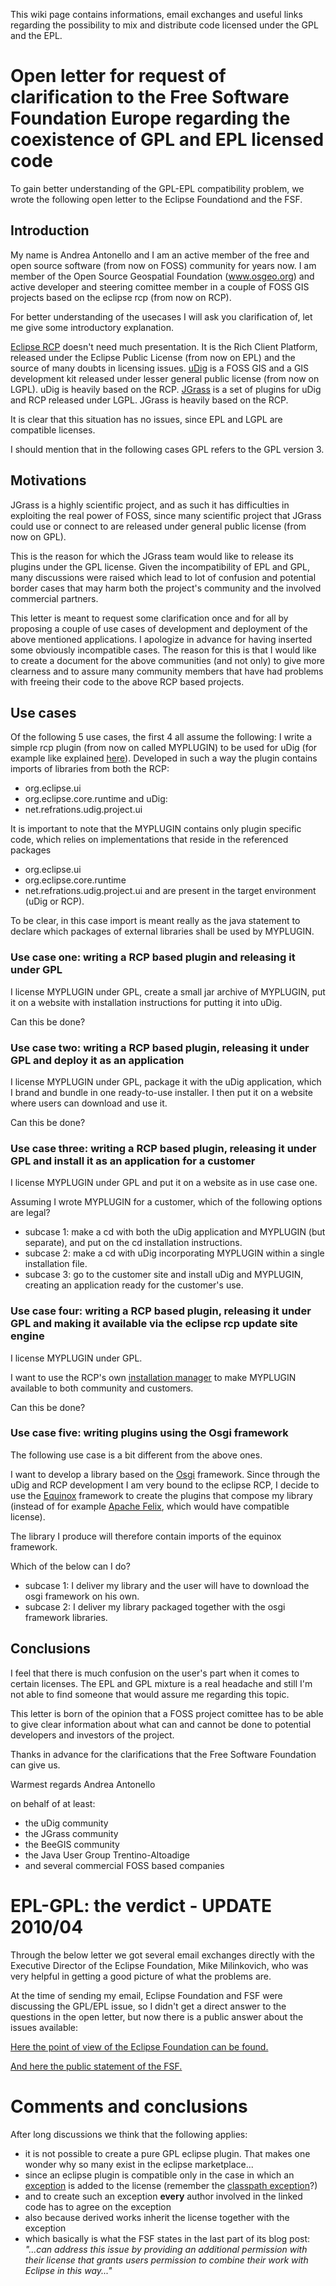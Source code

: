 This wiki page contains informations, email exchanges and useful links regarding the possibility to mix and distribute code licensed under the GPL and the EPL.



# Open letter for request of clarification to the Free Software Foundation Europe regarding the coexistence of GPL and EPL licensed code #

To gain better understanding of the GPL-EPL compatibility problem, we wrote the following open letter to the Eclipse Foundationd and the FSF.

## Introduction ##

My name is Andrea Antonello and I am an active member of the free and open source software (from now on FOSS) community for years now. I am member of the Open Source Geospatial Foundation (www.osgeo.org) and active developer and steering comittee member in a couple of FOSS GIS projects based on the eclipse rcp (from now on RCP).

For better understanding of the usecases I will ask you clarification of, let me give some introductory explanation.

[Eclipse RCP](http://www.eclipse.org) doesn't need much presentation. It is the Rich Client Platform, released under the Eclipse Public License (from now on EPL) and the source of many doubts in licensing issues.
[uDig](http://udig.refractions.net) is a FOSS GIS and a GIS development kit released under lesser general public license (from now on LGPL). uDig is heavily based on the RCP.
[JGrass](http://www.jgrass.org) is a set of plugins for uDig and RCP released under LGPL. JGrass is heavily based on the RCP.

It is clear that this situation has no issues, since EPL and LGPL are compatible licenses.

I should mention that in the following cases GPL refers to the GPL version 3.


## Motivations ##

JGrass is a highly scientific project, and as such it has difficulties in exploiting the real power of FOSS, since many scientific project that JGrass could use or connect to are released under general public license (from now on GPL).

This is the reason for which the JGrass team would like to release its plugins under the GPL license.
Given the incompatibility of EPL and GPL, many discussions were raised which lead to lot of confusion and potential border cases that may harm both the project's community and the involved commercial partners.

This letter is meant to request some clarification once and for all by proposing a couple of use cases of development and deployment of the above mentioned applications. I apologize in advance for  having inserted some obviously incompatible cases. The reason for this is that I would like to create a document for the above communities (and not only) to give more clearness and to assure many community members that have had problems with freeing their code to the above RCP based projects.


## Use cases ##

Of the following 5 use cases, the first 4 all assume the following:
I write a simple rcp plugin (from now on called MYPLUGIN) to be used for uDig (for example like explained [here](http://udig.refractions.net/confluence/display/DEV/2+Plugin+Tutorial)). Developed in such a way the plugin contains imports of libraries from both the RCP:
  * org.eclipse.ui
  * org.eclipse.core.runtime
and uDig:
  * net.refrations.udig.project.ui

It is important to note that the MYPLUGIN contains only plugin specific code, which relies on implementations that reside in the referenced packages
  * org.eclipse.ui
  * org.eclipse.core.runtime
  * net.refrations.udig.project.ui
and are present in the target environment (uDig or RCP).

To be clear, in this case import is meant really as the java statement to declare which packages of external libraries shall be used by MYPLUGIN.

### Use case one: writing a RCP based plugin and releasing it under GPL ###

I license MYPLUGIN under GPL, create a small jar archive of MYPLUGIN, put it on a website with installation instructions for putting it into uDig.

Can this be done?

### Use case two: writing a RCP based plugin, releasing it under GPL and deploy it as an application ###

I license MYPLUGIN under GPL, package it with the uDig application, which I brand and bundle in one ready-to-use installer. I then put it on a website where users can download and use it.

Can this be done?

### Use case three: writing a RCP based plugin, releasing it under GPL and install it as an application for a customer ###

I license MYPLUGIN under GPL and put it on a website as in use case one.

Assuming I wrote MYPLUGIN for a customer,  which of the following options are legal?
  * subcase 1: make a cd with both the uDig application and MYPLUGIN (but separate), and put on the cd installation instructions.
  * subcase 2: make a cd with uDig incorporating MYPLUGIN within a single installation file.
  * subcase 3: go to the customer site and install uDig and MYPLUGIN, creating an application ready for the customer's use.


### Use case four: writing a RCP based plugin, releasing it under GPL and making it available via the eclipse rcp update site engine ###

I license MYPLUGIN under GPL.

I want to use the RCP's own [installation manager](http://help.eclipse.org/galileo/index.jsp?topic=/org.eclipse.platform.doc.user/tasks/tasks-34.htm) to make MYPLUGIN available to both community and customers.

Can this be done?


### Use case five: writing plugins using the Osgi framework ###

The following use case is a bit different from the above ones.

I want to develop a library based on the [Osgi](http://www.osgi.org/About/HowOSGi) framework. Since through the uDig and RCP development I am very bound to the eclipse RCP, I decide to use the [Equinox](http://www.eclipse.org/equinox/) framework to create the plugins that compose my library (instead of for example [Apache Felix](http://felix.apache.org/site/index.html), which would have compatible license).

The library I produce will therefore contain imports of the equinox framework.

Which of the below can I do?
  * subcase 1: I deliver my library and the user will have to download the osgi framework on his own.
  * subcase 2: I deliver my library packaged together with the osgi framework libraries.


## Conclusions ##

I feel that there is much confusion on the user's part when it comes to certain licenses. The EPL and GPL mixture is a real headache and still I'm not able to find someone that would assure me regarding this topic.

This letter is born of the opinion that a FOSS project comittee has to be able to give clear information about what can and cannot be done to potential developers and investors of the project.


Thanks in advance for the clarifications that the Free Software Foundation can give us.

Warmest regards
Andrea Antonello

on behalf of at least:
  * the uDig community
  * the JGrass community
  * the BeeGIS community
  * the Java User Group Trentino-Altoadige
  * and several commercial FOSS based companies




# EPL-GPL: the verdict - UPDATE 2010/04 #

Through the below letter we got several email exchanges directly with the Executive Director of the Eclipse Foundation, Mike Milinkovich, who was very helpful in getting a good picture of what the problems are.

At the time of sending my email, Eclipse Foundation and FSF were discussing the GPL/EPL issue, so I didn't get a direct answer to the questions in the open letter, but now there is a public answer about the issues available:

[Here the point of view of the Eclipse Foundation can be found.](http://dev.eclipse.org/blogs/mike/2010/04/06/epl-gpl-commentary/)

[And here the public statement of the FSF.](http://www.fsf.org/blogs/licensing/using-the-gpl-for-eclipse-plug-ins)


# Comments and conclusions #

After long discussions we think that the following applies:

  * it is not possible to create a pure GPL eclipse plugin. That makes one wonder why so many exist in the eclipse marketplace...
  * since an eclipse plugin is compatible only in the case in which an [exception](http://en.wikipedia.org/wiki/GPL_linking_exception) is added to the license (remember the [classpath exception](http://en.wikipedia.org/wiki/GPL_linking_exception#The_classpath_exception)?)
  * and to create such an exception **every** author involved in the linked code has to agree on the exception
  * also because derived works inherit the license together with the exception
  * which basically is what the FSF states in the last part of its blog post: _"...can address this issue by providing an additional permission with their license that grants users permission to combine their work with Eclipse in this way..."_



